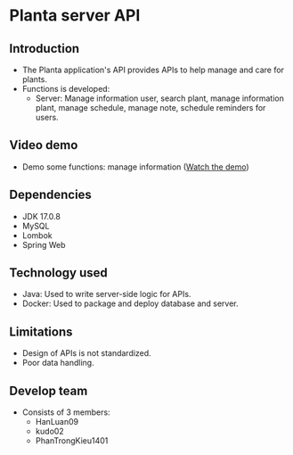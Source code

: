 
# Planta server API
## Introduction
- The Planta application's API provides APIs to help manage and care for plants.
- Functions is developed:
  - Server: Manage information user, search plant, manage information plant, manage schedule, manage note, schedule reminders for users.
## Video demo 
- Demo some functions: manage information ([Watch the demo](https://drive.google.com/file/d/1a_1GBlKsZfzqKzZYhDprwbVssqUPlE2b/view?usp=drive_link))
## Dependencies
- JDK 17.0.8
- MySQL
- Lombok
- Spring Web
## Technology used
- Java: Used to write server-side logic for APIs.
- Docker: Used to package and deploy database and server.
## Limitations
- Design of APIs is not standardized.
- Poor data handling.
## Develop team
- Consists of 3 members:
  - HanLuan09
  - kudo02
  - PhanTrongKieu1401

